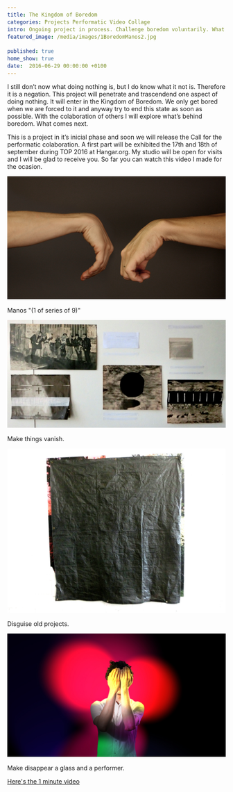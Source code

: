 ```yaml
---
title: The Kingdom of Boredom
categories: Projects Performatic Video Collage
intro: Ongoing project in process. Challenge boredom voluntarily. What comes next? A colaborative documentation.
featured_image: /media/images/1BoredomManos2.jpg

published: true
home_show: true
date:  2016-06-29 00:00:00 +0100
---
```


I still don’t now what doing nothing is, but I do know what it not is. Therefore it is a negation.
This project will penetrate and trascendend one aspect of doing nothing. It will enter in the Kingdom of Boredom. We only get bored when we are forced to it and anyway try to end this state as soon as possible. With the colaboration of others I will explore what’s behind boredom. What comes next.

This is a project in it’s inicial phase and soon we will release the Call for the performatic colaboration.
A first part will be exhibited the 17th and 18th of september during TOP 2016 at Hangar.org. My studio will be open for visits and I will be glad to receive you. So far you can watch this video I made for the ocasion.



![image](/media/images/1BoredomManos2.jpg)

Manos "(1 of series of 9)"

![image](/media/images/2BoredomVanish.jpg)

Make things vanish.

![image](/media/images/3BoredomDisappear.jpg)

Disguise old projects.

![image](/media/images/4BoredomVideo.jpg)

Make disappear a glass and a performer.

[Here's the 1 minute video](https://vimeo.com/172396915) 
